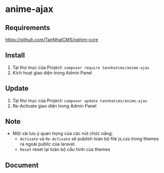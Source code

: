 # anime-ajax

## Requirements
https://github.com/TanNhatCMS/ophim-core

## Install
1. Tại thư mục của Project: `composer require tannhatcms/anime-ajax`
2. Kích hoạt giao diện trong Admin Panel

## Update
1. Tại thư mục của Project: `composer update tannhatcms/anime-ajax`
2. Re-Activate giao diện trong Admin Panel

## Note
- Một vài lưu ý quan trọng của các nút chức năng:
    + `Activate` và `Re-Activate` sẽ publish toàn bộ file js,css trong themes ra ngoài public của laravel.
    + `Reset` reset lại toàn bộ cấu hình của themes
    
## Document


